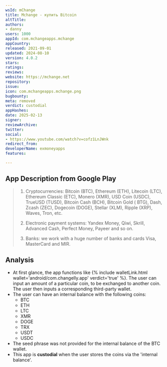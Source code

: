 ```yaml
---
wsId: mChange
title: Mchange - купить Bitcoin
altTitle: 
authors:
- danny
users: 1000
appId: com.mchangeapps.mchange
appCountry: 
released: 2021-09-01
updated: 2024-08-10
version: 4.0.2
stars: 
ratings: 
reviews: 
website: https://mchange.net
repository: 
issue: 
icon: com.mchangeapps.mchange.png
bugbounty: 
meta: removed
verdict: custodial
appHashes: 
date: 2025-02-13
signer: 
reviewArchive: 
twitter: 
social:
- https://www.youtube.com/watch?v=cofz1LnJWnk
redirect_from: 
developerName: exmoneyapps
features: 

---
```


## App Description from Google Play

> 1. Cryptocurrencies: Bitcoin (BTC), Ethereum (ETH), Litecoin (LTC), Ethereum Classic (ETC), Monero (XMR), USD Coin (USDC), TrueUSD (TUSD), Bitcoin Cash (BCH), Bitcoin Gold ( BTG), Dash, Zcash (ZEC), Dogecoin (DOGE), Stellar (XLM), Ripple (XRP), Waves, Tron, etc.
>
> 2. Electronic payment systems: Yandex Money, Qiwi, Skrill, Advanced Cash, Perfect Money, Payeer and so on.
>
> 3. Banks: we work with a huge number of banks and cards Visa, MasterCard and MIR.

## Analysis 

- At first glance, the app functions like {% include walletLink.html wallet='android/com.changelly.app' verdict='true' %}. The user can input an amount of a particular coin, to be exchanged to another coin. The user then inputs a corresponding third-party wallet. 
- The user can have an internal balance with the following coins:
  - BTC
  - ETH
  - LTC
  - XMR
  - DOGE
  - TRX
  - USDT
  - USDC
- The seed phrase was not provided for the internal balance of the BTC wallet.
- This app is **custodial** when the user stores the coins via the 'internal balance'.